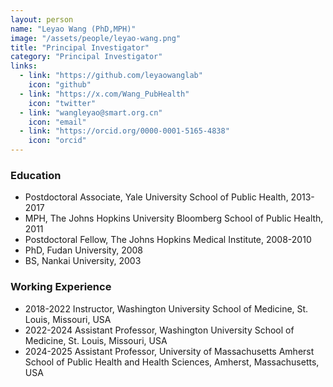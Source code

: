 ```yaml
---
layout: person
name: "Leyao Wang (PhD,MPH)"
image: "/assets/people/leyao-wang.png"
title: "Principal Investigator"
category: "Principal Investigator"
links:
  - link: "https://github.com/leyaowanglab"
    icon: "github"
  - link: "https://x.com/Wang_PubHealth"
    icon: "twitter"
  - link: "wangleyao@smart.org.cn"
    icon: "email"
  - link: "https://orcid.org/0000-0001-5165-4838"
    icon: "orcid"
---
```



### Education

<ul>
  <li>Postdoctoral Associate, Yale University School of Public Health, 2013-2017</li>
  <li>MPH, The Johns Hopkins University Bloomberg School of Public Health, 2011</li>
  <li>Postdoctoral Fellow, The Johns Hopkins Medical Institute, 2008-2010</li>
  <li>PhD, Fudan University, 2008</li>
  <li>BS, Nankai University, 2003</li>
</ul>

### Working Experience

<ul>
  <li>2018-2022 Instructor, Washington University School of Medicine, St. Louis, Missouri, USA</li>
  <li>2022-2024 Assistant Professor, Washington University School of Medicine, St. Louis, Missouri, USA</li>
  <li>2024-2025 Assistant Professor, University of Massachusetts Amherst School of Public Health and Health Sciences, Amherst, Massachusetts, USA</li>
</ul>